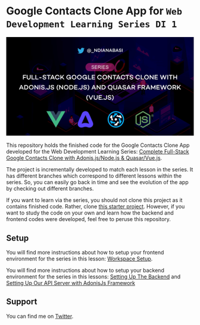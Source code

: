 # Google Contacts Clone App for `Web Development Learning Series DI 1`

![Full-Stack Google Contacts Clone with Adonis.js/Node.js & Quasar/Vue.js Banner](ui/public/images/Google-Contacts-Clone-Series-Cover.jpg)

This repository holds the finished code for the Google Contacts Clone App developed for the Web Development Learning Series: [Complete Full-Stack Google Contacts Clone with Adonis.js/Node.js & Quasar/Vue.js](https://tech.ndianabasi.com/series/google-contacts-clone).

The project is incrementally developed to match each lesson in the series. It has different branches which correspond to different lessons within the series. So, you can easily go back in time and see the evolution of the app by checking out different branches.

If you want to learn via the series, you should not clone this project as it contains finished code. Rather, clone [this starter project](https://github.com/ndianabasi/google-contacts-clone-starter). However, if you want to study the code on your own and learn how the backend and frontend codes were developed, feel free to peruse this repository.

## Setup

You will find more instructions about how to setup your frontend environment for the series in this lesson: [Workspace Setup](https://tech.ndianabasi.com/workspace-setup-or-full-stack-google-contacts-clone-with-adonisjsnodejs-and-quasar-vuejs).

You will find more instructions about how to setup your backend environment for the series in this lessons: [Setting Up The Backend](https://tech.ndianabasi.com/setting-up-the-backend-or-full-stack-google-contacts-clone-with-adonisjs-nodejs-and-quasar-framework-vuejs) and [Setting Up Our API Server with AdonisJs Framework](https://tech.ndianabasi.com/setting-up-our-api-server-with-adonisjs-framework-or-full-stack-google-contacts-clone-with-adonisjs-nodejs-and-quasar-framework-vuejs)

## Support

You can find me on [Twitter](https://twitter.com/_ndianabasi).
